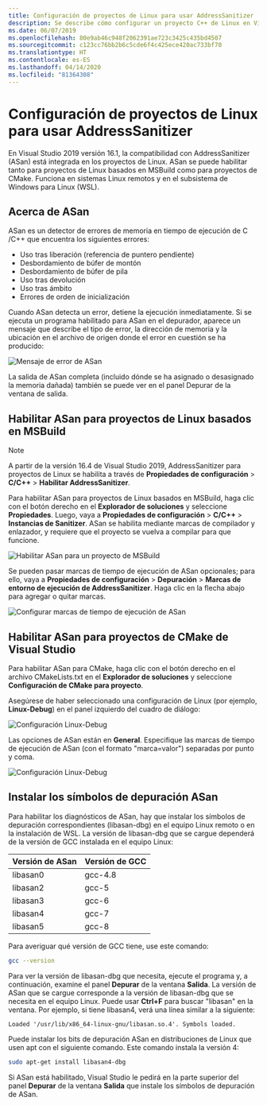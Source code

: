 ```yaml
---
title: Configuración de proyectos de Linux para usar AddressSanitizer
description: Se describe cómo configurar un proyecto C++ de Linux en Visual Studio para usar AddressSanitizer.
ms.date: 06/07/2019
ms.openlocfilehash: 80e9ab46c948f2062391ae723c3425c435bd4507
ms.sourcegitcommit: c123cc76bb2b6c5cde6f4c425ece420ac733bf70
ms.translationtype: HT
ms.contentlocale: es-ES
ms.lasthandoff: 04/14/2020
ms.locfileid: "81364308"
---
```

# <a name="configure-linux-projects-to-use-address-sanitizer"></a>Configuración de proyectos de Linux para usar AddressSanitizer

En Visual Studio 2019 versión 16.1, la compatibilidad con AddressSanitizer (ASan) está integrada en los proyectos de Linux. ASan se puede habilitar tanto para proyectos de Linux basados en MSBuild como para proyectos de CMake. Funciona en sistemas Linux remotos y en el subsistema de Windows para Linux (WSL).

## <a name="about-asan"></a>Acerca de ASan

ASan es un detector de errores de memoria en tiempo de ejecución de C /C++ que encuentra los siguientes errores:

- Uso tras liberación (referencia de puntero pendiente)
- Desbordamiento de búfer de montón
- Desbordamiento de búfer de pila
- Uso tras devolución
- Uso tras ámbito
- Errores de orden de inicialización

Cuando ASan detecta un error, detiene la ejecución inmediatamente. Si se ejecuta un programa habilitado para ASan en el depurador, aparece un mensaje que describe el tipo de error, la dirección de memoria y la ubicación en el archivo de origen donde el error en cuestión se ha producido:

   ![Mensaje de error de ASan](media/asan-error.png)

La salida de ASan completa (incluido dónde se ha asignado o desasignado la memoria dañada) también se puede ver en el panel Depurar de la ventana de salida.

## <a name="enable-asan-for-msbuild-based-linux-projects"></a>Habilitar ASan para proyectos de Linux basados en MSBuild

> [!NOTE]
> A partir de la versión 16.4 de Visual Studio 2019, AddressSanitizer para proyectos de Linux se habilita a través de **Propiedades de configuración** > **C/C++**  > **Habilitar AddressSanitizer**.

Para habilitar ASan para proyectos de Linux basados en MSBuild, haga clic con el botón derecho en el **Explorador de soluciones** y seleccione **Propiedades**. Luego, vaya a **Propiedades de configuración** > **C/C++**  > **Instancias de Sanitizer**. ASan se habilita mediante marcas de compilador y enlazador, y requiere que el proyecto se vuelva a compilar para que funcione.

![Habilitar ASan para un proyecto de MSBuild](media/msbuild-asan-prop-page.png)

Se pueden pasar marcas de tiempo de ejecución de ASan opcionales; para ello, vaya a **Propiedades de configuración** > **Depuración** > **Marcas de entorno de ejecución de AddressSanitizer**. Haga clic en la flecha abajo para agregar o quitar marcas.

![Configurar marcas de tiempo de ejecución de ASan](media/msbuild-asan-runtime-flags.png)

## <a name="enable-asan-for-visual-studio-cmake-projects"></a>Habilitar ASan para proyectos de CMake de Visual Studio

Para habilitar ASan para CMake, haga clic con el botón derecho en el archivo CMakeLists.txt en el **Explorador de soluciones** y seleccione **Configuración de CMake para proyecto**.

Asegúrese de haber seleccionado una configuración de Linux (por ejemplo, **Linux-Debug**) en el panel izquierdo del cuadro de diálogo:

![Configuración Linux-Debug](media/linux-debug-configuration.png)

Las opciones de ASan están en **General**. Especifique las marcas de tiempo de ejecución de ASan (con el formato "marca=valor") separadas por punto y coma.

![Configuración Linux-Debug](media/cmake-settings-asan-options.png)

## <a name="install-the-asan-debug-symbols"></a>Instalar los símbolos de depuración ASan

Para habilitar los diagnósticos de ASan, hay que instalar los símbolos de depuración correspondientes (libasan-dbg) en el equipo Linux remoto o en la instalación de WSL. La versión de libasan-dbg que se cargue dependerá de la versión de GCC instalada en el equipo Linux:

|**Versión de ASan**|**Versión de GCC**|
| --- | --- |
|libasan0|gcc-4.8|
|libasan2|gcc-5|
|libasan3|gcc-6|
|libasan4|gcc-7|
|libasan5|gcc-8|

Para averiguar qué versión de GCC tiene, use este comando:

```bash
gcc --version
```

Para ver la versión de libasan-dbg que necesita, ejecute el programa y, a continuación, examine el panel **Depurar** de la ventana **Salida**. La versión de ASan que se cargue corresponde a la versión de libasan-dbg que se necesita en el equipo Linux. Puede usar **Ctrl+F** para buscar "libasan" en la ventana. Por ejemplo, si tiene libasan4, verá una línea similar a la siguiente:

```Output
Loaded '/usr/lib/x86_64-linux-gnu/libasan.so.4'. Symbols loaded.
```

Puede instalar los bits de depuración ASan en distribuciones de Linux que usen apt con el siguiente comando. Este comando instala la versión 4:

```bash
sudo apt-get install libasan4-dbg
```

Si ASan está habilitado, Visual Studio le pedirá en la parte superior del panel **Depurar** de la ventana **Salida** que instale los símbolos de depuración de ASan.
